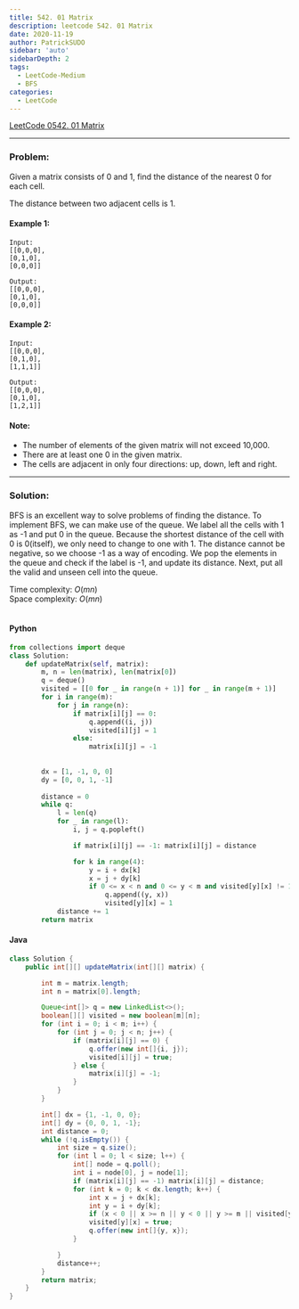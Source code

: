 ```yaml
---
title: 542. 01 Matrix
description: leetcode 542. 01 Matrix
date: 2020-11-19
author: PatrickSUDO
sidebar: 'auto'
sidebarDepth: 2
tags: 
  - LeetCode-Medium
  - BFS
categories:
  - LeetCode
---
```

[LeetCode 0542. 01 Matrix](https://leetcode.com/problems/01-matrix/)

---
### Problem: <br/>

Given a matrix consists of 0 and 1, find the distance of the nearest 0 for each cell.

The distance between two adjacent cells is 1.

#### Example 1:

    Input:
    [[0,0,0],
    [0,1,0],
    [0,0,0]]

    Output:
    [[0,0,0],
    [0,1,0],
    [0,0,0]]

#### Example 2:

    Input:
    [[0,0,0],
    [0,1,0],
    [1,1,1]]

    Output:
    [[0,0,0],
    [0,1,0],
    [1,2,1]]


#### Note:

- The number of elements of the given matrix will not exceed 10,000.
- There are at least one 0 in the given matrix.
- The cells are adjacent in only four directions: up, down, left and right.

---
### Solution: <br/>

BFS is an excellent way to solve problems of finding the distance. To implement BFS, we can make use of the queue. We label all the cells with 1 as -1 and put 0 in the queue. Because the shortest distance of the cell with 0 is 0(itself), we only need to change to one with 1. The distance cannot be negative, so we choose -1 as a way of encoding. We pop the elements in the queue and check if the label is -1, and update its distance. Next, put all the valid and unseen cell into the queue.


Time complexity: $O(mn)$</br>
Space complexity: $O(mn)$ 
</br>
</br>

#### Python
```python
from collections import deque
class Solution:
    def updateMatrix(self, matrix):
        m, n = len(matrix), len(matrix[0])        
        q = deque()
        visited = [[0 for _ in range(n + 1)] for _ in range(m + 1)]
        for i in range(m):
            for j in range(n):
                if matrix[i][j] == 0:
                    q.append((i, j))
                    visited[i][j] = 1
                else:
                    matrix[i][j] = -1
                    
 
        dx = [1, -1, 0, 0]        
        dy = [0, 0, 1, -1]
        
        distance = 0
        while q:
            l = len(q)
            for _ in range(l):
                i, j = q.popleft()

                if matrix[i][j] == -1: matrix[i][j] = distance

                for k in range(4):
                    y = i + dx[k]
                    x = j + dy[k]
                    if 0 <= x < n and 0 <= y < m and visited[y][x] != 1:
                        q.append((y, x))
                        visited[y][x] = 1
            distance += 1
        return matrix  
```

#### Java
```java
class Solution {
    public int[][] updateMatrix(int[][] matrix) {

        int m = matrix.length;
        int n = matrix[0].length;

        Queue<int[]> q = new LinkedList<>();
        boolean[][] visited = new boolean[m][n];
        for (int i = 0; i < m; i++) {
            for (int j = 0; j < n; j++) {
                if (matrix[i][j] == 0) {
                    q.offer(new int[]{i, j});
                    visited[i][j] = true;
                } else {
                    matrix[i][j] = -1;
                }
            }
        }

        int[] dx = {1, -1, 0, 0};
        int[] dy = {0, 0, 1, -1};
        int distance = 0;
        while (!q.isEmpty()) {
            int size = q.size();
            for (int l = 0; l < size; l++) {
                int[] node = q.poll();
                int i = node[0], j = node[1];
                if (matrix[i][j] == -1) matrix[i][j] = distance;
                for (int k = 0; k < dx.length; k++) {
                    int x = j + dx[k];
                    int y = i + dy[k];
                    if (x < 0 || x >= n || y < 0 || y >= m || visited[y][x]) continue;
                    visited[y][x] = true;
                    q.offer(new int[]{y, x});
                }

            }
            distance++;
        }
        return matrix;
    }
}
```
<Disqus shortname="patricksudo" />